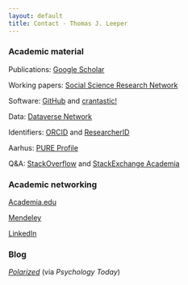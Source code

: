 ```yaml
---
layout: default
title: Contact - Thomas J. Leeper
---
```


### Academic material ###
Publications: [Google Scholar](http://scholar.google.com/citations?user=hqiux-MAAAAJ)

Working papers: [Social Science Research Network](http://papers.ssrn.com/sol3/cf_dev/AbsByAuth.cfm?per_id=1269107)

Software: [GitHub](https://github.com/leeper) and [crantastic!](http://crantastic.org/authors/2512)

Data: [Dataverse Network](http://dvn.iq.harvard.edu/dvn/dv/leeper)

Identifiers: [ORCID](http://orcid.org/0000-0003-4097-6326) and [ResearcherID](http://www.researcherid.com/rid/J-9733-2013)

Aarhus: [PURE Profile](http://pure.au.dk/portal/da/tleeper@ps.au.dk)

Q&A: [StackOverflow](http://stackoverflow.com/users/2338862/thomas) and [StackExchange Academia](http://academia.stackexchange.com/users/6984/thomas)


### Academic networking ###
[Academia.edu](http://au.academia.edu/ThomasLeeper)

[Mendeley](http://www.mendeley.com/profiles/thomas-leeper/)

[LinkedIn](http://www.linkedin.com/in/thomasjleeper)


### Blog ###
[*Polarized*](http://www.psychologytoday.com/blog/polarized) (via *Psychology Today*)
				
